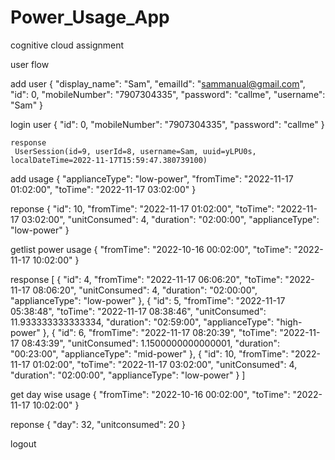 # Power_Usage_App
cognitive cloud assignment

user flow

add user
{
  "display_name": "Sam",
  "emailId": "sammanual@gmail.com",
  "id": 0,
  "mobileNumber": "7907304335",
  "password": "callme",
  "username": "Sam"
}


login user
{
  "id": 0,
  "mobileNumber": "7907304335",
  "password": "callme"
}

    response 
     UserSession(id=9, userId=8, username=Sam, uuid=yLPU0s, localDateTime=2022-11-17T15:59:47.380739100)


add usage
{
  "applianceType": "low-power",
  "fromTime": "2022-11-17 01:02:00",
  "toTime": "2022-11-17 03:02:00"
}
  
   reponse
    {
  "id": 10,
  "fromTime": "2022-11-17 01:02:00",
  "toTime": "2022-11-17 03:02:00",
  "unitConsumed": 4,
  "duration": "02:00:00",
  "applianceType": "low-power"
   }


getlist power usage
{
  "fromTime": "2022-10-16 00:02:00",
  "toTime": "2022-11-17 10:02:00"
}

 response
  [
  {
    "id": 4,
    "fromTime": "2022-11-17 06:06:20",
    "toTime": "2022-11-17 08:06:20",
    "unitConsumed": 4,
    "duration": "02:00:00",
    "applianceType": "low-power"
  },
  {
    "id": 5,
    "fromTime": "2022-11-17 05:38:48",
    "toTime": "2022-11-17 08:38:46",
    "unitConsumed": 11.933333333333334,
    "duration": "02:59:00",
    "applianceType": "high-power"
  },
  {
    "id": 6,
    "fromTime": "2022-11-17 08:20:39",
    "toTime": "2022-11-17 08:43:39",
    "unitConsumed": 1.1500000000000001,
    "duration": "00:23:00",
    "applianceType": "mid-power"
  },
  {
    "id": 10,
    "fromTime": "2022-11-17 01:02:00",
    "toTime": "2022-11-17 03:02:00",
    "unitConsumed": 4,
    "duration": "02:00:00",
    "applianceType": "low-power"
  }
 ]

get day wise usage
{
  "fromTime": "2022-10-16 00:02:00",
  "toTime": "2022-11-17 10:02:00"
}

  reponse
   {
  "day": 32,
  "unitconsumed": 20
   }


logout
  
   

